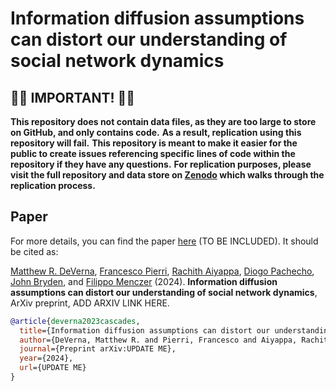 # Information diffusion assumptions can distort our understanding of social network dynamics

## 🚨🚨 IMPORTANT! 🚨🚨

**This repository does not contain data files, as they are too large to store on GitHub, and only contains code.**
**As a result, replication using this repository will fail.**
**This repository is meant to make it easier for the public to create issues referencing specific lines of code within the repository if they have any questions.**
**For replication purposes, please visit the full repository and data store on [Zenodo](https://doi.org/10.5281/zenodo.13994029) which walks through the replication process.**

## Paper

For more details, you can find the paper [here]() (TO BE INCLUDED). It should be cited as:

[Matthew R. DeVerna](https://www.matthewdeverna.com/), [Francesco Pierri](https://pierri.faculty.polimi.it/), [Rachith Aiyappa](https://rachithaiyappa.github.io/), [Diogo Pachecho](https://diogofpacheco.github.io/), [John Bryden](https://jbryden.co.uk/home/), and [Filippo Menczer](https://cnets.indiana.edu/fil) (2024). **Information diffusion assumptions can distort our understanding of social network dynamics**, ArXiv preprint, ADD ARXIV LINK HERE.


```bib
@article{deverna2023cascades,
  title={Information diffusion assumptions can distort our understanding of social network dynamics},
  author={DeVerna, Matthew R. and Pierri, Francesco and Aiyappa, Rachith Pachecho, Diogo and Bryden, John and Menczer, Filippo},
  journal={Preprint arXiv:UPDATE ME},
  year={2024},
  url={UPDATE ME}
}
```

